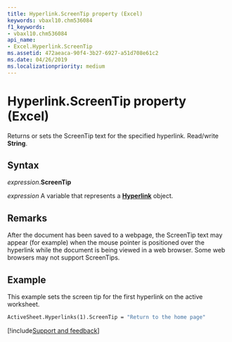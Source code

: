 ```yaml
---
title: Hyperlink.ScreenTip property (Excel)
keywords: vbaxl10.chm536084
f1_keywords:
- vbaxl10.chm536084
api_name:
- Excel.Hyperlink.ScreenTip
ms.assetid: 472aeaca-90f4-3b27-6927-a51d708e61c2
ms.date: 04/26/2019
ms.localizationpriority: medium
---
```



# Hyperlink.ScreenTip property (Excel)

Returns or sets the ScreenTip text for the specified hyperlink. Read/write **String**.


## Syntax

_expression_.**ScreenTip**

_expression_ A variable that represents a **[Hyperlink](Excel.Hyperlink.md)** object.


## Remarks

After the document has been saved to a webpage, the ScreenTip text may appear (for example) when the mouse pointer is positioned over the hyperlink while the document is being viewed in a web browser. Some web browsers may not support ScreenTips.


## Example

This example sets the screen tip for the first hyperlink on the active worksheet.

```vb
ActiveSheet.Hyperlinks(1).ScreenTip = "Return to the home page"
```




[!include[Support and feedback](~/includes/feedback-boilerplate.md)]